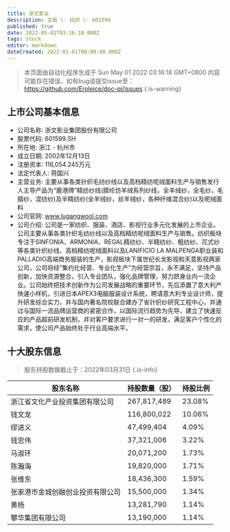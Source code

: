 ```yaml
---
title: 浙文影业
description: 主板 \- 纺织 \- 601599
published: true
date: 2022-05-01T03:16:18.000Z
tags: stock
editor: markdown
dateCreated: 2022-01-01T00:00:00.000Z
---
```


> 本页面由自动化程序生成于 Sun May 01 2022 03:16:18 GMT+0800
> 内容可能存在错误，如有bug请提交issue至：https://github.com/Eroleice/doc-pi/issues
{.is-warning}

## 上市公司基本信息
- 公司名称: 浙文影业集团股份有限公司
- 股票代码: 601599.SH
- 所在地: 浙江 - 杭州市
- 成立日期: 2002年12月13日
- 注册资本: 116,054.245万元
- 法定代表人: 蒋国兴
- 主营业务: 主要从事各类针织毛纺纱线以及高档精纺呢绒面料生产与销售发行人主导产品为“鹿港牌”精纺纱线(腈纶仿羊绒系列纱线，全羊绒纱，全毛纱，毛腈纱，混纺纱)及半精纺纱(全羊绒纱，丝羊绒纱，各种纤维混合纱)以及呢绒面料
- 公司官网: www.lugangwool.com
- 公司介绍: 公司是一家纺织、服装、酒店、影视行业多元化发展的上市企业。公司主要从事各类针织毛纺纱线以及高档精纺呢绒面料生产与销售。纺织板块专注于SINFONIA、ARMONIA、REGAL精纺纱、半精纺纱、粗纺纱、花式纱等各类针织纱线、高档精纺呢绒面料以及LANIFICIO LA MALPENGA职业装和PALLADIO高端商务服装的生产，影视板块下属世纪长龙影视和天意影视两家公司，公司将经“集约化经营、专业化生产”为经营宗旨，永不满足，坚持产品创新，加快资源整合，引入专业团队，强化品牌管理，努力跻身业内一流企业。公司始终把技术创新作为公司发展战略的重要环节，先后添置了意大利产快速小样机，引进日本APEX3电脑服装设计系统，聘请意大利专业设计师，提升研发综合实力，并与国内著名院校联合建办了省针织纱研究工程中心，并通过与国际一流品牌运营商的紧密合作，以国际流行趋势为先导，建立了快速反应的产品超前研发机制，并对客户要求进行一对一的研发，满足客户个性化的需求，使公司产品始终处于行业高端水平。


## 十大股东信息
> 股东持股数据截止于：2022年03月31日
{.is-info}

| 股东名称 | 持股数量（股） | 持股比例 |
| --- | --- | --- |
| 浙江省文化产业投资集团有限公司 | 267,817,489 | 23.08% |
| 钱文龙 | 116,800,022 | 10.06% |
| 缪进义 | 47,499,404 | 4.09% |
| 钱忠伟 | 37,321,006 | 3.22% |
| 马淑环 | 20,071,200 | 1.73% |
| 陈瀚海 | 19,820,000 | 1.71% |
| 张维东 | 18,436,300 | 1.59% |
| 张家港市金城创融创业投资有限公司 | 15,500,000 | 1.34% |
| 黄杨 | 13,281,790 | 1.14% |
| 攀华集团有限公司 | 13,190,000 | 1.14% |





